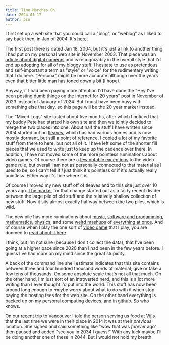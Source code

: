 ```yaml
---
title: Time Marches On
date: 2024-01-17
author: psu
---
```


I first set up a web site that you could call a "blog", or "weblog" as I liked to say back
then, in Jan of 2004. It's [here](https://kvdpsu.org/blog/B1578553917/index.html).

The first post there is dated Jan 18, 2004, but it's just a link to another thing I had
put on my personal web site in November 2003. That piece was an [article about digital
cameras](https://kvdpsu.org/digital.html) and is recognizably in the overall style that
I'd end up adopting for all of my bloggy stuff. I hesitate to use as pretentious and
self-important a term as "style" or "voice" for the rudimentary writing that I do here.
"Persona" might be more accurate although over the years even that bitter little man has
toned down a bit (I hope).

Anyway, if I had been paying more attention I'd have done the "Hey I've been posting dumb
things on the Internet for 20 years" post in November of 2023 instead of January of
2024. But I must have been busy with something else that day, so this page will be the 20
year marker instead.

The "Mixed Logs" site lasted about five months, after which I noticed that my buddy Pete
had started his own site and then we jointly decided to merge the two places into one.
About half the stuff I have written since 2004 started out on
[tleaves](http://tleaves.com), which has had various homes and is now mostly dormant, but
still a point of reference. I copied a lot of my favorite stuff from there to here, but
not all of it. I have left some of the shorter fill pieces that we used to write just to
keep up the cadence over there. In addition, I have not moved some of the more pointless
ruminations about video games. Of course there are a [few notable
exceptions](./dark-souls-ate-my-brain.html) to the video game rule, but overall I am not
as personally connected to that material as I used to be, so I can't tell if _I_ just
think it's pointless or if it's actually really pointless. Either way it's fine where it
is.

Of course I moved my new stuff off of tleaves and to this site just over 10 years ago.
[The marker](introduction.html) for that change started out as a fairly recent divider
between the large pile of old stuff and the relatively shallow collection of new stuff.
Now it sits almost exactly halfway between the two piles, which is wild.

The new pile has more ruminations about [music](a-beginners-guide-to-the-pso.html),
[software and progamming](general-dynamics.html), [mathematics](yoneda-speedrun.html),
[physics](reading-physics.html), and some [weird mashups](code-souls.html) of [everything
at once](the-software-quantum-zeno-effect.html). And of course when I play the one sort of
[video game](blood-souls.html) that I play, you are doomed to [read about it
here](i-am-malenia-blade-of-miquella.html).

I think, but I'm not sure (because I don't collect the data), that I've been going at a
higher pace since 2020 than I had been in the few years before. I guess I've had more on my
mind since the great stupidity.

A back of the command line shell estimate indicates that this site contains between three
and four hundred thousand words of material, give or take a few tens of thousands. On some
absolute scale that's not all that much. On the other hand, I'm just sort of an
introverted nerd, and this is a lot more writing than I ever thought I'd put into the
world. This stuff has now been around long enough to _maybe_ worry about what to do with
it when stop paying the hosting fees for the web site. On the other hand everything is
backed up on my personal computing devices, and in github. So who knows.

On our [recent trip to Vancouver](cheese-ramen.html) I told the person serving us food at Vij's that the last
time we were in their place in 2014 it was at their _previous_ location. She sighed and
said something like "wow that was _forever_ ago" then paused and added "see you in 2034 I
guess!" With any luck maybe I'll be doing another one of these in 2044. But I would not
hold my breath.
